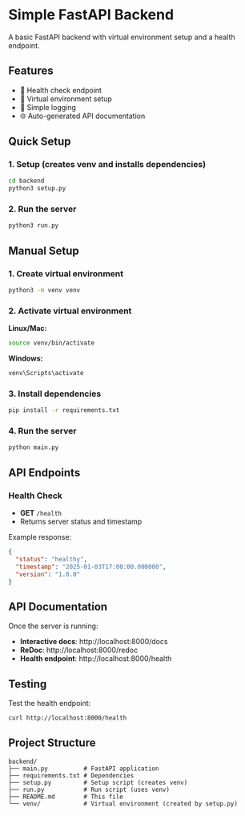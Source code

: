 # Simple FastAPI Backend

A basic FastAPI backend with virtual environment setup and a health endpoint.

## Features

- 🏥 Health check endpoint
- 🚀 Virtual environment setup
- 📝 Simple logging
- 🌐 Auto-generated API documentation

## Quick Setup

### 1. Setup (creates venv and installs dependencies)
```bash
cd backend
python3 setup.py
```

### 2. Run the server
```bash
python3 run.py
```

## Manual Setup

### 1. Create virtual environment
```bash
python3 -m venv venv
```

### 2. Activate virtual environment

**Linux/Mac:**
```bash
source venv/bin/activate
```

**Windows:**
```bash
venv\Scripts\activate
```

### 3. Install dependencies
```bash
pip install -r requirements.txt
```

### 4. Run the server
```bash
python main.py
```

## API Endpoints

### Health Check
- **GET** `/health`
- Returns server status and timestamp

Example response:
```json
{
  "status": "healthy",
  "timestamp": "2025-01-03T17:00:00.000000",
  "version": "1.0.0"
}
```

## API Documentation

Once the server is running:
- **Interactive docs**: http://localhost:8000/docs
- **ReDoc**: http://localhost:8000/redoc
- **Health endpoint**: http://localhost:8000/health

## Testing

Test the health endpoint:
```bash
curl http://localhost:8000/health
```

## Project Structure

```
backend/
├── main.py          # FastAPI application
├── requirements.txt # Dependencies
├── setup.py         # Setup script (creates venv)
├── run.py           # Run script (uses venv)
├── README.md        # This file
└── venv/            # Virtual environment (created by setup.py)
```